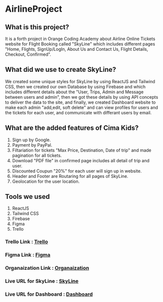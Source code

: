 # AirlineProject

## What is this project?

It is a forth project in Orange Coding Academy about Airline Online Tickets website for Flight Booking called "SkyLine" which includes different pages "Home, Flights, SignUp/LogIn, About Us and Contact Us, Flight Details, Checkout,  Confirmed".

## What did we use to create SkyLine?

We created some unique styles for SkyLine by using ReactJS and Tailwind CSS, then we created our own Database by using Firebase and which includes different details about the "User, Trips, Admin and Message between users and admin", then we got these details by using API concepts to deliver the data to the site, and finally, we created Dashboard website to make each admin "add,edit, soft delete" and can view profiles for users and the tickets for each user, and communicate with differant users by email.

## What are the added features of Cima Kids?

1. Sign up by Google.
2. Payment by PayPal.
3. Filtariation for tickets "Max Price, Destination, Date of trip" and made pagination for all tickets.
4. Download "PDF file" in confirmed page includes all detail of trip and user.
5. Discounted Coupun "20%" for each user will sign up in website.
6. Header and Footer are Routaring for all pages of SkyLine.
7. Geolocation for the user location.

## Tools we used

1. ReactJS
2. Tailwind CSS
3. Firebase
4. Figma
5. Trello

### Trello Link : [Trello](https://trello.com/b/09But1KB/air-ticketing-web-aplication)

### Figma Link : [Figma](https://www.figma.com/design/pUgt9dX3wmM4D8XOHbBylf/Airport-Traveling-Airplane-(Community)?node-id=26-129&t=WTwcCcYnQnU0FJdW-0)

### Organaization Link : [Organaization](https://github.com/AirLineProjectTeam/AirlineProject)

### Live URL for SkyLine : [SkyLine]()

### Live URL for Dashboard : [Dashboard]()
